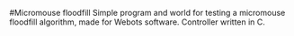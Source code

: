 #Micromouse floodfill
Simple program and world for testing a micromouse floodfill algorithm, made for Webots software. Controller written in C.
